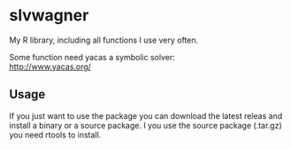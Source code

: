 # slvwagner
My R library, including all functions I use very often.

Some function need yacas a symbolic solver: \
http://www.yacas.org/

## Usage
If you just want to use the package you can download the latest releas and install a binary or a source package. I you use the source package (.tar.gz) you need rtools to install.
